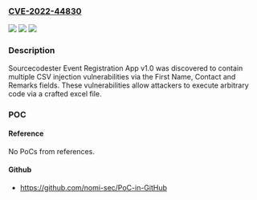 ### [CVE-2022-44830](https://cve.mitre.org/cgi-bin/cvename.cgi?name=CVE-2022-44830)
![](https://img.shields.io/static/v1?label=Product&message=n%2Fa&color=blue)
![](https://img.shields.io/static/v1?label=Version&message=n%2Fa&color=blue)
![](https://img.shields.io/static/v1?label=Vulnerability&message=n%2Fa&color=brighgreen)

### Description

Sourcecodester Event Registration App v1.0 was discovered to contain multiple CSV injection vulnerabilities via the First Name, Contact and Remarks fields. These vulnerabilities allow attackers to execute arbitrary code via a crafted excel file.

### POC

#### Reference
No PoCs from references.

#### Github
- https://github.com/nomi-sec/PoC-in-GitHub

